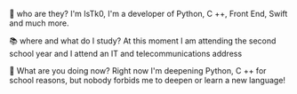🧐 who are they?
   I'm IsTk0, I'm a developer of Python, C ++, Front End, Swift and much more.
   
📚 where and what do I study?
   At this moment I am attending the second school year and I attend an IT and telecommunications address
   
🤔 What are you doing now?
   Right now I'm deepening Python, C ++ for school reasons, but nobody forbids me to deepen or learn a new language!
